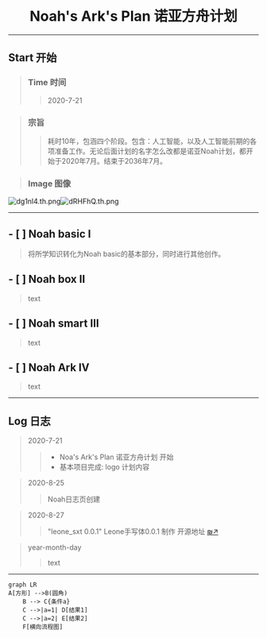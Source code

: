 # <center>Noah's Ark's Plan 诺亚方舟计划</center>
---
## Start 开始
> ### Time 时间
  >> 2020-7-21
  
> ### 宗旨
  >> 耗时10年，包涵四个阶段。包含：人工智能，以及人工智能前期的各项准备工作。无论后面计划的名字怎么改都是诺亚Noah计划，都开始于2020年7月。结束于2036年7月。

> ### Image 图像
  ![dg1nl4.th.png](https://s1.ax1x.com/2020/08/25/dg1nl4.th.png)![dRHFhQ.th.png](https://s1.ax1x.com/2020/08/26/dRHFhQ.th.png)

---
## - [ ] Noah basic Ⅰ 
> 将所学知识转化为Noah basic的基本部分，同时进行其他创作。

## - [ ] Noah box Ⅱ
> text

## - [ ] Noah smart Ⅲ
> text

## - [ ] Noah Ark Ⅳ
> text

---
## Log 日志
> 2020-7-21
>> - Noa's Ark's Plan 诺亚方舟计划 开始 
>> - 基本项目完成: logo 计划内容

> 2020-8-25
>> Noah日志页创建

> 2020-8-27
>> "leone_sxt 0.0.1" Leone手写体0.0.1 制作
开源地址 [₪↗](https://github.com/noahlog/noahlog.github.io/tree/master/ttf)

> year-month-day
>> text

---
```mermaid
graph LR
A[方形] -->B(圆角)
    B --> C{条件a}
    C -->|a=1| D[结果1]
    C -->|a=2| E[结果2]
    F[横向流程图]
```
